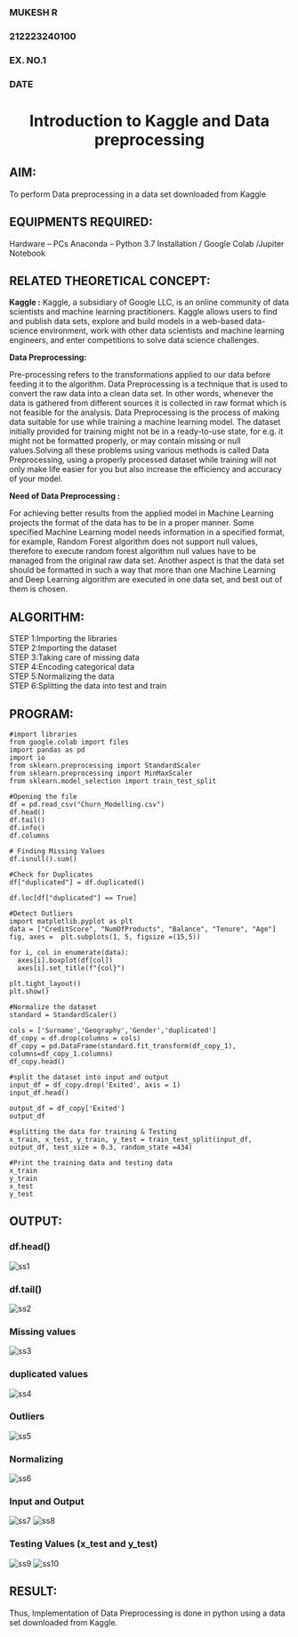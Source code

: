 <H3>MUKESH R</H3>
<H3>212223240100</H3>
<H3>EX. NO.1</H3>
<H3>DATE</H3>
<H1 ALIGN =CENTER> Introduction to Kaggle and Data preprocessing</H1>

## AIM:

To perform Data preprocessing in a data set downloaded from Kaggle

## EQUIPMENTS REQUIRED:
Hardware – PCs
Anaconda – Python 3.7 Installation / Google Colab /Jupiter Notebook

## RELATED THEORETICAL CONCEPT:

**Kaggle :**
Kaggle, a subsidiary of Google LLC, is an online community of data scientists and machine learning practitioners. Kaggle allows users to find and publish data sets, explore and build models in a web-based data-science environment, work with other data scientists and machine learning engineers, and enter competitions to solve data science challenges.

**Data Preprocessing:**

Pre-processing refers to the transformations applied to our data before feeding it to the algorithm. Data Preprocessing is a technique that is used to convert the raw data into a clean data set. In other words, whenever the data is gathered from different sources it is collected in raw format which is not feasible for the analysis.
Data Preprocessing is the process of making data suitable for use while training a machine learning model. The dataset initially provided for training might not be in a ready-to-use state, for e.g. it might not be formatted properly, or may contain missing or null values.Solving all these problems using various methods is called Data Preprocessing, using a properly processed dataset while training will not only make life easier for you but also increase the efficiency and accuracy of your model.

**Need of Data Preprocessing :**

For achieving better results from the applied model in Machine Learning projects the format of the data has to be in a proper manner. Some specified Machine Learning model needs information in a specified format, for example, Random Forest algorithm does not support null values, therefore to execute random forest algorithm null values have to be managed from the original raw data set.
Another aspect is that the data set should be formatted in such a way that more than one Machine Learning and Deep Learning algorithm are executed in one data set, and best out of them is chosen.


## ALGORITHM:
STEP 1:Importing the libraries<BR>
STEP 2:Importing the dataset<BR>
STEP 3:Taking care of missing data<BR>
STEP 4:Encoding categorical data<BR>
STEP 5:Normalizing the data<BR>
STEP 6:Splitting the data into test and train<BR>

##  PROGRAM:
```
#import libraries
from google.colab import files
import pandas as pd
import io
from sklearn.preprocessing import StandardScaler
from sklearn.preprocessing import MinMaxScaler
from sklearn.model_selection import train_test_split

#Opening the file
df = pd.read_csv("Churn_Modelling.csv")
df.head()
df.tail()
df.info()
df.columns

# Finding Missing Values
df.isnull().sum()

#Check for Duplicates
df["duplicated"] = df.duplicated()

df.loc[df["duplicated"] == True]

#Detect Outliers
import matplotlib.pyplot as plt
data = ["CreditScore", "NumOfProducts", "Balance", "Tenure", "Age"]
fig, axes =  plt.subplots(1, 5, figsize =(15,5))

for i, col in enumerate(data):
  axes[i].boxplot(df[col])
  axes[i].set_title(f"{col}")

plt.tight_layout()
plt.show()

#Normalize the dataset
standard = StandardScaler()

cols = ['Surname','Geography','Gender','duplicated']
df_copy = df.drop(columns = cols)
df_copy = pd.DataFrame(standard.fit_transform(df_copy_1), columns=df_copy_1.columns)
df_copy.head()

#split the dataset into input and output
input_df = df_copy.drop('Exited', axis = 1)
input_df.head()

output_df = df_copy['Exited']
output_df

#splitting the data for training & Testing
x_train, x_test, y_train, y_test = train_test_split(input_df, output_df, test_size = 0.3, random_state =434)

#Print the training data and testing data
x_train
y_train
x_test
y_test
```
## OUTPUT:
### df.head()
![ss1](https://github.com/user-attachments/assets/2f23ae94-4b3e-4207-a0a3-9874546e7f36)

### df.tail()
![ss2](https://github.com/user-attachments/assets/ea7093ba-bd30-45d4-bd99-7f5e95a306c1)

### Missing values
![ss3](https://github.com/user-attachments/assets/5aefdd8e-157b-4b67-ab2a-df4b96cc4fa3)

### duplicated values
![ss4](https://github.com/user-attachments/assets/aaec3620-f69b-4e1b-be89-50bebcdf6f7a)

### Outliers
![ss5](https://github.com/user-attachments/assets/c8f8966b-69ed-481e-ba24-d39e5739c8f2)

### Normalizing
![ss6](https://github.com/user-attachments/assets/9518e64c-4c17-4361-acf1-1eff3ad2a349)

### Input and Output
![ss7](https://github.com/user-attachments/assets/0ec566e5-16ad-4bff-8ead-54d5f4b772bb)
![ss8](https://github.com/user-attachments/assets/5ae710e3-6099-4172-a753-fa1249b4b44d)

### Testing Values (x_test and y_test)
![ss9](https://github.com/user-attachments/assets/9e11257a-848f-4ac7-a06f-3abd4caadcb2)
![ss10](https://github.com/user-attachments/assets/31f1584d-8e26-4595-8ca5-625362ede85f)

## RESULT:
Thus, Implementation of Data Preprocessing is done in python  using a data set downloaded from Kaggle.


